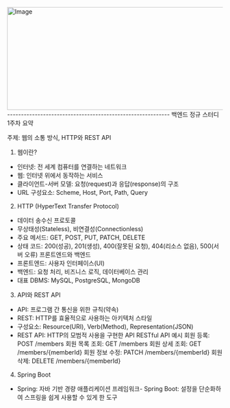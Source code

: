 <img width="845" height="240" alt="Image" src="https://github.com/user-attachments/assets/8e3ab399-6e24-486f-9d58-d6cacbe344cc" />
 -----------------------------------------------------------
 백엔드 정규 스터디 1주차 요약

주제: 웹의 소통 방식, HTTP와 REST API
1. 웹이란?
- 인터넷: 전 세계 컴퓨터를 연결하는 네트워크
- 웹: 인터넷 위에서 동작하는 서비스
- 클라이언트-서버 모델: 요청(request)과 응답(response)의 구조
- URL 구성요소: Scheme, Host, Port, Path, Query

2. HTTP (HyperText Transfer Protocol)
- 데이터 송수신 프로토콜
- 무상태성(Stateless), 비연결성(Connectionless)
- 주요 메서드: GET, POST, PUT, PATCH, DELETE
- 상태 코드: 200(성공), 201(생성), 400(잘못된 요청), 404(리소스 없음), 500(서버 오류)
프론트엔드와 백엔드
- 프론트엔드: 사용자 인터페이스(UI)
- 백엔드: 요청 처리, 비즈니스 로직, 데이터베이스 관리
- 대표 DBMS: MySQL, PostgreSQL, MongoDB

3. API와 REST API
- API: 프로그램 간 통신을 위한 규칙(약속)
- REST: HTTP를 효율적으로 사용하는 아키텍처 스타일
- 구성요소: Resource(URI), Verb(Method), Representation(JSON)
- REST API: HTTP의 모범적 사용을 구현한 API
RESTful API 예시
회원 등록: POST /members
회원 목록 조회: GET /members
회원 상세 조회: GET /members/{memberId}
회원 정보 수정: PATCH /members/{memberId}
회원 삭제: DELETE /members/{memberId}

4. Spring Boot
- Spring: 자바 기반 경량 애플리케이션 프레임워크- Spring Boot: 설정을 단순화하여 스프링을 쉽게 사용할 수 있게 한 도구
